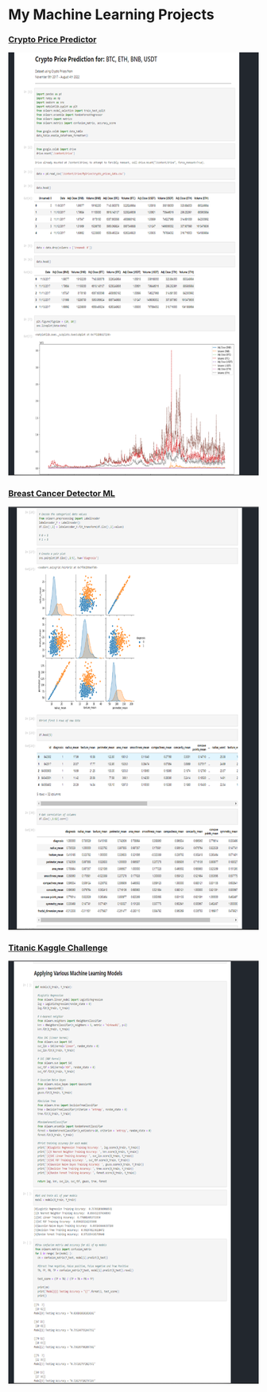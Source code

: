 # My Machine Learning Projects
### [Crypto Price Predictor](https://github.com/KevinGastelum/MyMachineLearning/blob/main/CryptoPricePredictor.ipynb)
<!--![](images/3.CryptoPredictor.png) -->
<img src="images/3.CryptoPredictor.png" height="850" >

### [Breast Cancer Detector ML](https://github.com/KevinGastelum/MyMachineLearning/blob/main/breastCancer.ipynb)
<!--![](images/1.BreastCancerSampleImage.png) -->
<img src="images/1.BreastCancerSampleImage.png" height="850" >

### [Titanic Kaggle Challenge](https://github.com/KevinGastelum/MyMachineLearning/blob/main/Titanic.ipynb)
<!--![](images/2.TitanicSample.png) -->
<img src="images/2.TitanicSample.png" height="850" >

